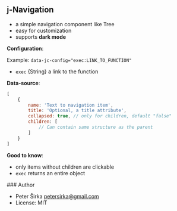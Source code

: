 ## j-Navigation

- a simple navigation component like Tree
- easy for customization
- supports __dark mode__

__Configuration__:

Example: `data-jc-config="exec:LINK_TO_FUNCTION"`

- `exec` {String} a link to the function

__Data-source__:

```javascript
[
	{
		name: 'Text to navigation item',
		title: 'Optional, a title attribute',
		collapsed: true, // only for children, default "false"
		children: [
			// Can contain same structure as the parent
		]
	}
]
```

__Good to know__:

- only items without children are clickable
- `exec` returns an entire object

### Author

- Peter Širka <petersirka@gmail.com>
- License: MIT
